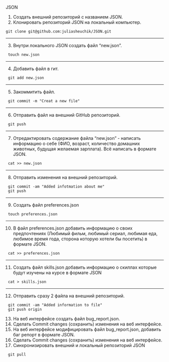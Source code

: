 JSON
 1. Создать внешний репозиторий c названием JSON.
 2. Клонировать репозиторий JSON на локальный компьютер.
 ```
 git clone git@github.com:juliasheuchik/JSON.git
 ```
  ___
 3. Внутри локального JSON создать файл “new.json”.
```
 touch new.json
```
  ___
 4. Добавить файл в гит.
```
 git add new.json
```
  ___
 5. Закоммитить файл.
```
 git commit -m "Creat a new file"
```
  ___
 6. Отправить файл на внешний GitHub репозиторий.
```
 git push
```
  ___
 7. Отредактировать содержание файла “new.json” - написать информацию о себе (ФИО, возраст, количество домашних животных, будущая желаемая зарплата). Всё написать в формате JSON.
```
 cat >> new.json
```
  ___
 8. Отправить изменения на внешний репозиторий.
```
 git commit -am "Added infotmation about me"
 git push
```
  ___
 9. Создать файл preferences.json
```
 touch preferences.json
```
  ___
 10. В файл preferences.json добавить информацию о своих предпочтениях (Любимый фильм, любимый сериал, любимая еда, любимое время года, сторона которую хотели бы посетить) в формате JSON.
```
 cat >> preferences.json
```
  ___
 11. Создать файл skills.json добавить информацию о скиллах которые будут изучены на курсе в формате JSON
```
 cat > skills.json
```
  ___
 12. Отправить сразу 2 файла на внешний репозиторий.
```
 git commit -am "Added information to file"
 git push origin
```
13. На веб интерфейсе создать файл bug_report.json.
14. Сделать Commit changes (сохранить) изменения на веб интерфейсе.
 15. На веб интерфейсе модифицировать файл bug_report.json, добавить баг репорт в формате JSON.
 16. Сделать Commit changes (сохранить) изменения на веб интерфейсе.
 17. Синхронизировать внешний и локальный репозиторий JSON
```
 git pull
```